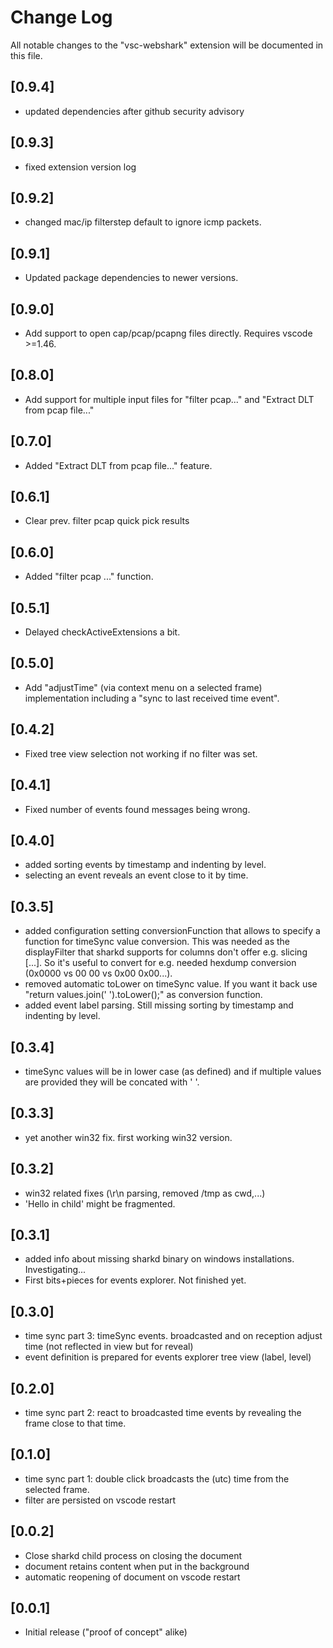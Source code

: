 # Change Log

All notable changes to the "vsc-webshark" extension will be documented in this file.

## [0.9.4]
- updated dependencies after github security advisory

## [0.9.3]
- fixed extension version log

## [0.9.2]
- changed mac/ip filterstep default to ignore icmp packets.

## [0.9.1]
- Updated package dependencies to newer versions.

## [0.9.0]
- Add support to open cap/pcap/pcapng files directly. Requires vscode >=1.46.

## [0.8.0]
- Add support for multiple input files for "filter pcap..." and "Extract DLT from pcap file..."

## [0.7.0]
- Added "Extract DLT from pcap file..." feature.

## [0.6.1]
- Clear prev. filter pcap quick pick results

## [0.6.0]
- Added "filter pcap ..." function.

## [0.5.1]
- Delayed checkActiveExtensions a bit.

## [0.5.0]
- Add "adjustTime" (via context menu on a selected frame) implementation including a "sync to last received time event".

## [0.4.2]
- Fixed tree view selection not working if no filter was set.

## [0.4.1]
- Fixed number of events found messages being wrong.

## [0.4.0]
- added sorting events by timestamp and indenting by level.
- selecting an event reveals an event close to it by time.

## [0.3.5]
- added configuration setting conversionFunction that allows to specify a function for timeSync value conversion. This was needed as the displayFilter that sharkd supports for columns don't offer e.g. slicing [...]. So it's useful to convert for e.g. needed hexdump conversion (0x0000 vs 00 00 vs 0x00 0x00...). 
- removed automatic toLower on timeSync value. If you want it back use "return values.join(' ').toLower();" as conversion function.
- added event label parsing. Still missing sorting by timestamp and indenting by level. 

## [0.3.4]
- timeSync values will be in lower case (as defined) and if multiple values are provided they will be concated with ' '.

## [0.3.3]
- yet another win32 fix. first working win32 version.

## [0.3.2]
- win32 related fixes (\r\n parsing, removed /tmp as cwd,...)
- 'Hello in child' might be fragmented.

## [0.3.1]
- added info about missing sharkd binary on windows installations. Investigating...
- First bits+pieces for events explorer. Not finished yet.

## [0.3.0]
- time sync part 3: timeSync events. broadcasted and on reception adjust time (not reflected in view but for reveal)
- event definition is prepared for events explorer tree view (label, level)

## [0.2.0]
- time sync part 2: react to broadcasted time events by revealing the frame close to that time.

## [0.1.0]
- time sync part 1: double click broadcasts the (utc) time from the selected frame.
- filter are persisted on vscode restart

## [0.0.2]
- Close sharkd child process on closing the document
- document retains content when put in the background
- automatic reopening of document on vscode restart

## [0.0.1]

- Initial release ("proof of concept" alike)
